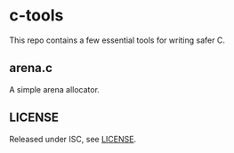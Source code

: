 # c-tools

This repo contains a few essential tools for writing safer C.

## arena.c

A simple arena allocator.

## LICENSE

Released under ISC, see [LICENSE](LICENSE).